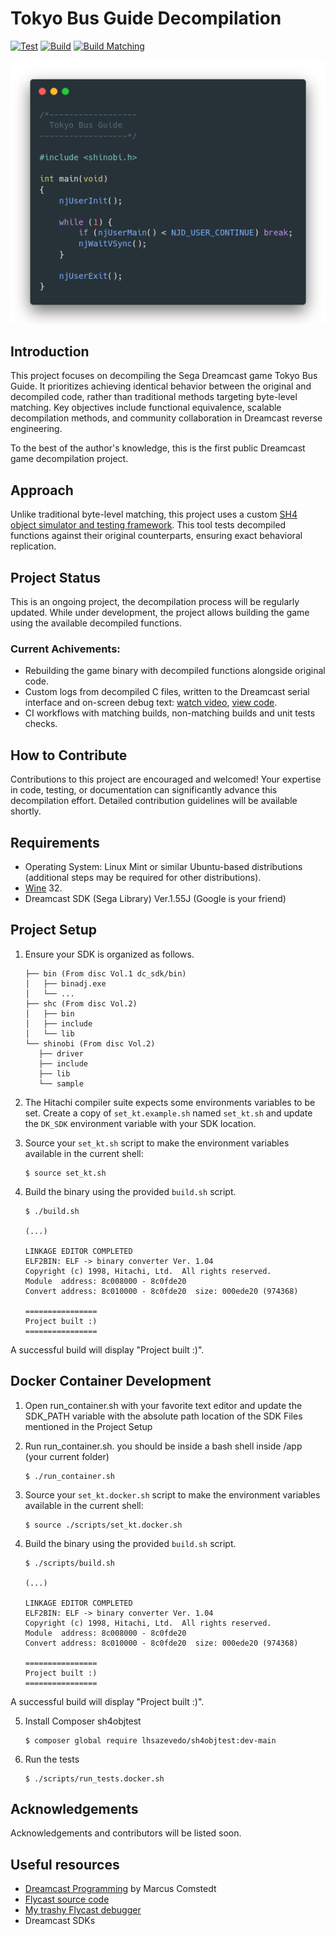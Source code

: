 # Tokyo Bus Guide Decompilation

[![Test](https://github.com/lhsazevedo/tokyo-bus-guide-decomp/actions/workflows/test.yml/badge.svg)](https://github.com/lhsazevedo/tokyo-bus-guide-decomp/actions/workflows/test.yml)
[![Build](https://github.com/lhsazevedo/tokyo-bus-guide-decomp/actions/workflows/build.yml/badge.svg)](https://github.com/lhsazevedo/tokyo-bus-guide-decomp/actions/workflows/build.yml)
[![Build Matching](https://github.com/lhsazevedo/tokyo-bus-guide-decomp/actions/workflows/build_matching.yml/badge.svg)](https://github.com/lhsazevedo/tokyo-bus-guide-decomp/actions/workflows/build_matching.yml)

![Main function hero](./tbg.png)


## Introduction
This project focuses on decompiling the Sega Dreamcast game Tokyo Bus Guide. It prioritizes achieving identical behavior between the original and decompiled code, rather than traditional methods targeting byte-level matching. Key objectives include functional equivalence, scalable decompilation methods, and community collaboration in Dreamcast reverse engineering.

To the best of the author's knowledge, this is the first public Dreamcast game decompilation project.


## Approach
Unlike traditional byte-level matching, this project uses a custom [SH4 object simulator and testing framework](https://github.com/lhsazevedo/sh4objtest). This tool tests decompiled functions against their original counterparts, ensuring exact behavioral replication.


## Project Status
This is an ongoing project, the decompilation process will be regularly updated. While under development, the project allows building the game using the available decompiled functions.


### Current Achivements:
- Rebuilding the game binary with decompiled functions alongside original code.
- Custom logs from decompiled C files, written to the Dreamcast serial interface and on-screen debug text: [watch video](https://twitter.com/lhs_azevedo/status/1777558619480867048), [view code](https://github.com/lhsazevedo/tokyo-bus-guide-decomp/blob/7cbc8608b7a7568db8e26e9c9302b8a6f983460e/src/011120_asset_queues.c#L1186-L1197).
- CI workflows with matching builds, non-matching builds and unit tests checks.

## How to Contribute
Contributions to this project are encouraged and welcomed! Your expertise in code, testing, or documentation can significantly advance this decompilation effort. Detailed contribution guidelines will be available shortly.

## Requirements
- Operating System: Linux Mint or similar Ubuntu-based distributions (additional steps may be required for other distributions).
- [Wine](https://www.winehq.org/) 32.
- Dreamcast SDK (Sega Library) Ver.1.55J (Google is your friend)

## Project Setup
1. Ensure your SDK is organized as follows.
   ```
   ├── bin (From disc Vol.1 dc_sdk/bin)
   │   ├── binadj.exe
   │   └── ...
   ├── shc (From disc Vol.2)
   │   ├── bin
   │   ├── include
   │   └── lib
   └── shinobi (From disc Vol.2)
      ├── driver
      ├── include
      ├── lib
      └── sample
   ```

2. The Hitachi compiler suite expects some environments variables to be set. Create a copy of `set_kt.example.sh` named `set_kt.sh` and update the `DK_SDK` environment variable with your SDK location.

3. Source your `set_kt.sh` script to make the environment variables available in the current shell:
   ```
   $ source set_kt.sh
   ```

4. Build the binary using the provided `build.sh` script.
   ```
   $ ./build.sh

   (...)

   LINKAGE EDITOR COMPLETED
   ELF2BIN: ELF -> binary converter Ver. 1.04
   Copyright (c) 1998, Hitachi, Ltd.  All rights reserved.
   Module  address: 8c008000 - 8c0fde20
   Convert address: 8c010000 - 8c0fde20  size: 000ede20 (974368)

   ================
   Project built :)
   ================
   ```

A successful build will display "Project built :)".


## Docker Container Development

1. Open run_container.sh with your favorite text editor and update the SDK_PATH variable with the absolute path location of the SDK Files mentioned in the Project Setup

2. Run run_container.sh. you should be inside a bash shell inside /app (your current folder)
   ```
   $ ./run_container.sh
   ```

3. Source your `set_kt.docker.sh` script to make the environment variables available in the current shell:

   ```
   $ source ./scripts/set_kt.docker.sh
   ```

4. Build the binary using the provided `build.sh` script.
   ```
   $ ./scripts/build.sh

   (...)

   LINKAGE EDITOR COMPLETED
   ELF2BIN: ELF -> binary converter Ver. 1.04
   Copyright (c) 1998, Hitachi, Ltd.  All rights reserved.
   Module  address: 8c008000 - 8c0fde20
   Convert address: 8c010000 - 8c0fde20  size: 000ede20 (974368)

   ================
   Project built :)
   ================
   ```

A successful build will display "Project built :)".

5. Install Composer sh4objtest
   ```
   $ composer global require lhsazevedo/sh4objtest:dev-main
   ```

6. Run the tests

   ```
   $ ./scripts/run_tests.docker.sh
   ```


## Acknowledgements
Acknowledgements and contributors will be listed soon.


## Useful resources
- [Dreamcast Programming](https://mc.pp.se/dc/) by Marcus Comstedt
- [Flycast source code](https://github.com/flyinghead/flycast)
- [My trashy Flycast debugger](https://github.com/lhsazevedo/flycast/tree/dbgnet)
- Dreamcast SDKs
